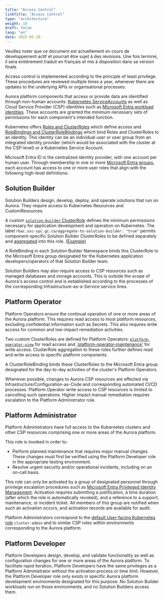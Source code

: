```yaml
---
title: "Access Control"
linkTitle: "Access Control"
type: "architecture"
weight: 10
draft: false
lang: "en"
date: 2025-05-29
---
```


<gcds-alert alert-role="danger" container="full" heading="Avis de traduction" hide-close-btn="true" hide-role-icon="false" is-fixed="false" class="hydrated mb-400">
<gcds-text>Veuillez noter que ce document est actuellement en cours de développement actif et pourrait être sujet à des révisions. Une fois terminé, il sera entièrement traduit en français et mis à disposition dans sa version finale.</gcds-text>
</gcds-alert>

Access control is implemented according to the principle of least privilege. These procedures are reviewed multiple times a year, whenever there are updates to the underlying APIs or organisational processes.

Aurora platform components that access or provide data are identified through non-human accounts: [Kubernetes ServiceAccounts](https://kubernetes.io/docs/reference/access-authn-authz/service-accounts-admin/) as well as Cloud Service Provider (CSP) identities such as [Microsoft Entra workload identities](https://learn.microsoft.com/en-us/entra/workload-id/workload-identities-overview). These accounts are granted the minimum necessary sets of permissions for each component's intended function.

Kubernetes offers [Roles and ClusterRoles](https://kubernetes.io/docs/reference/access-authn-authz/rbac/#role-and-clusterrole) which define access and [RoleBindings and ClusterRoleBindings](https://kubernetes.io/docs/reference/access-authn-authz/rbac/#rolebinding-and-clusterrolebinding) which bind Roles and ClusterRoles to an identity. This identity can be an individual user or user group from an integrated identity provider (which would be associated with the cluster at the CSP-level) or a Kubernetes Service Account.

Microsoft Entra ID is the centralized identity provider, with one account per human user. Through membership in one or more [Microsoft Entra groups](https://learn.microsoft.com/en-us/entra/fundamentals/how-to-manage-groups), each account has access to one or more user roles that align with the following high-level definitions:

## Solution Builder
Solution Builders design, develop, deploy, and operate solutions that run on Aurora. They require access to Kubernetes Resources and CustomResources.

A custom [`solution-builder` ClusterRole](https://github.com/gccloudone-aurora/aurora-platform-charts/blob/main/stable/aurora-platform/charts/aurora-core/templates/rbac/solution-builder.yaml) defines the minimum permissions necessary for application development and operation on Kubernetes. The label `rbac.ssc-spc.gc.ca/aggregate-to-solution-builder: "true"` permits component-specific Solution Builder ClusterRoles to be defined separately and [aggregated](https://kubernetes.io/docs/reference/access-authn-authz/rbac/#aggregated-clusterroles) into this role. [(Example)](https://github.com/gccloudone-aurora/aurora-platform-charts/blob/main/stable/aurora-platform/charts/aurora-core/templates/prometheus/rbac.yaml)

A RoleBinding in each Solution Builder Namespace binds this ClusterRole to the Microsoft Entra group designated for the Kubernetes application developers/operators of that Solution Builder team.

Solution Builders may also require access to CSP resources such as managed databases and storage accounts. This is outside the scope of Aurora's access control and is established according to the processes of the corresponding Infrastructure-as-a-Service service lines.

## Platform Operator
Platform Operators ensure the continual operation of one or more areas of the Aurora platform. This requires read access to most platform resources, excluding confidential information such as Secrets. This also requires write access for common and low-impact remediation activities. 

Two custom ClusterRoles are defined for Platform Operators: [`platform-operator-view`](https://github.com/gccloudone-aurora/aurora-platform-charts/blob/main/stable/aurora-platform/charts/aurora-core/templates/rbac/platform-operator-view.yaml) for read access and [`platform-operator-maintenance'](https://github.com/gccloudone-aurora/aurora-platform-charts/blob/main/stable/aurora-platform/charts/aurora-core/templates/rbac/platform-operator-maintenance.yaml) for write access. ClusterRole aggregation to these roles further defines read and write access to specific platform components.

A ClusterRoleBinding binds these ClusterRoles to the Microsoft Entra group designated for the day-to-day activities of the cluster's Platform Operators.

Whenever possible, changes to Aurora CSP resources are effected via Infrastructure/Configuration-as-Code and corresponding automated CI/CD processes. Platform Operator write access to CSP resources is limited to cancelling such operations. Higher impact manual remediation requires escalation to the Platform Administrator role.

## Platform Administrator
Platform Administrators have full access to the Kubernetes clusters and other CSP resources comprising one or more areas of the Aurora platform.

This role is invoked in order to:
- Perform planned maintenance that requires major manual changes. These changes must first be verified using the Platform Developer role in the appropriate testing environment.
- Resolve urgent security and/or operational incidents, including on an on-call basis.

This role can only be activated by a group of designated personnel through privilege escalation procedures such as [Microsoft Entra Privileged Identity Management](https://docs.microsoft.com/en-us/azure/active-directory/privileged-identity-management/pim-configure). Activation requires submitting a justification, a time duration (after which the role is automatically revoked), and a reference to a support, maintenance, or incident ticket. All members of this group are notified when such an activation occurs, and activation records are available for audit.

Platform Administrators correspond to the [default User-facing Kubernetes role](https://kubernetes.io/docs/reference/access-authn-authz/rbac/#user-facing-roles) `cluster-admin` and to similar CSP roles within environments corresponding to the Aurora platform.

## Platform Developer
Platform Developers design, develop, and validate functionality as well as configuration changes for one or more areas of the Aurora platform. To facilitate rapid iteration, Platform Developers have the same privileges as a Platform Administrator without the activation process or time limit. However, the Platform Developer role only exists in specific Aurora platform development environments designated for this purpose. No Solution Builder workloads run on those environments, and no Solution Builders access them.
